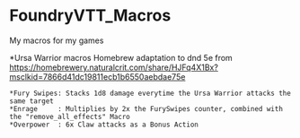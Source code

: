 # FoundryVTT_Macros
My macros for my games


*Ursa Warrior macros
Homebrew adaptation to dnd 5e from  https://homebrewery.naturalcrit.com/share/HJFq4X1Bx?msclkid=7866d41dc19811ecb1b6550aebdae75e

    *Fury Swipes: Stacks 1d8 damage everytime the Ursa Warrior attacks the same target
    *Enrage     : Multiplies by 2x the FurySwipes counter, combined with the "remove_all_effects" Macro
    *Overpower  : 6x Claw attacks as a Bonus Action

